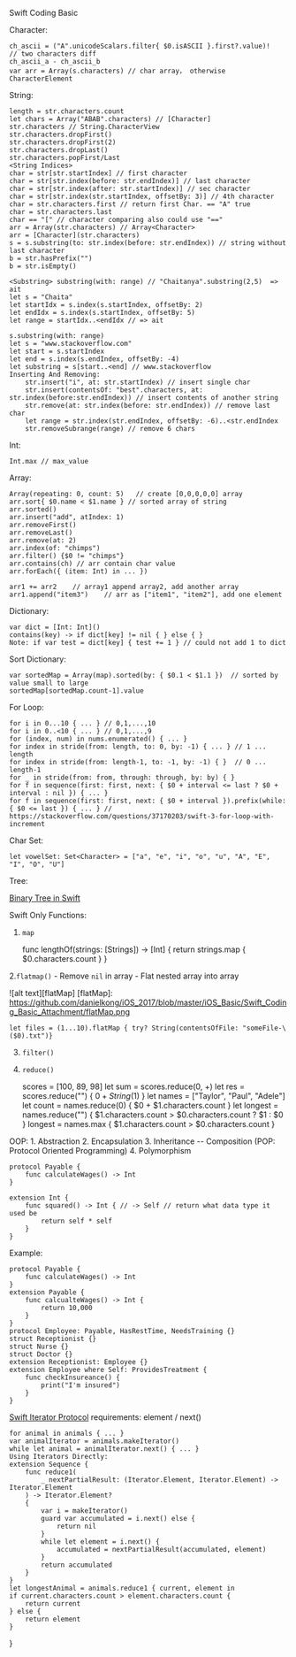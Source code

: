 Swift Coding Basic

Character: 

    ch_ascii = ("A".unicodeScalars.filter{ $0.isASCII }.first?.value)!
    // two characters diff
    ch_ascii_a - ch_ascii_b
    var arr = Array(s.characters) // char array， otherwise CharacterElement

String:

	length = str.characters.count
    let chars = Array("ABAB".characters) // [Character]
    str.characters // String.CharacterView
    str.characters.dropFirst()
    str.characters.dropFirst(2)
    str.characters.dropLast()
    str.characters.popFirst/Last
	<String Indices>
	char = str[str.startIndex] // first character
	char = str[str.index(before: str.endIndex)] // last character
	char = str[str.index(after: str.startIndex)] // sec character
	char = str[str.index(str.startIndex, offsetBy: 3)] // 4th character
    char = str.characters.first // return first Char. == "A" true
    char = str.characters.last
    char == "[" // character comparing also could use "=="
    arr = Array(str.characters) // Array<Character>
    arr = [Character](str.characters)
    s = s.substring(to: str.index(before: str.endIndex)) // string without last character
    b = str.hasPrefix("")
    b = str.isEmpty()

    <Substring> substring(with: range) // "Chaitanya".substring(2,5)  => ait
    let s = "Chaita"
    let startIdx = s.index(s.startIndex, offsetBy: 2)
    let endIdx = s.index(s.startIndex, offsetBy: 5)
    let range = startIdx..<endIdx // => ait

    s.substring(with: range)
    let s = "www.stackoverflow.com"
    let start = s.startIndex
    let end = s.index(s.endIndex, offsetBy: -4)
    let substring = s[start..<end] // www.stackoverflow
    Inserting And Removing:
        str.insert("i", at: str.startIndex) // insert single char
        str.insert(contentsOf: "best".characters, at: str.index(before:str.endIndex)) // insert contents of another string
        str.remove(at: str.index(before: str.endIndex)) // remove last char
        let range = str.index(str.endIndex, offsetBy: -6)..<str.endIndex
        str.removeSubrange(range) // remove 6 chars

Int:

    Int.max // max_value

Array:

    Array(repeating: 0, count: 5)   // create [0,0,0,0,0] array
    arr.sort{ $0.name < $1.name } // sorted array of string
    arr.sorted()
    arr.insert("add", atIndex: 1)
    arr.removeFirst()
    arr.removeLast()
    arr.remove(at: 2)
    arr.index(of: "chimps")
    arr.filter() {$0 != "chimps"}
    arr.contains(ch) // arr contain char value
    arr.forEach({ (item: Int) in ... })

    arr1 += arr2    // array1 append array2, add another array
    arr1.append("item3")    // arr as ["item1", "item2"], add one element

Dictionary:

    var dict = [Int: Int]()
    contains(key) -> if dict[key] != nil { } else { }
    Note: if var test = dict[key] { test += 1 } // could not add 1 to dict

Sort Dictionary:

    var sortedMap = Array(map).sorted(by: { $0.1 < $1.1 })  // sorted by value small to large
    sortedMap[sortedMap.count-1].value


For Loop:

    for i in 0...10 { ... } // 0,1,...,10
    for i in 0..<10 { ... } // 0,1,...,9
    for (index, num) in nums.enumerated() { ... }
    for index in stride(from: length, to: 0, by: -1) { ... } // 1 ... length
    for index in stride(from: length-1, to: -1, by: -1) { }  // 0 ... length-1
    for _ in stride(from: from, through: through, by: by) { }
    for f in sequence(first: first, next: { $0 + interval <= last ? $0 + interval : nil }) { ... }
    for f in sequence(first: first, next: { $0 + interval }).prefix(while: { $0 <= last }) { ... } //  https://stackoverflow.com/questions/37170203/swift-3-for-loop-with-increment

Char Set:

    let vowelSet: Set<Character> = ["a", "e", "i", "o", "u", "A", "E", "I", "O", "U"]

Tree:

[Binary Tree in Swift](http://lincode.github.io/LeetCode-Binary-Tree)

Swift Only Functions:
1. `map`

    func lengthOf(strings: [Strings]) -> [Int] {
        return strings.map { $0.characters.count }
    }

2.`flatmap()`
    - Remove `nil` in array
    - Flat nested array into array

![alt text][flatMap]
[flatMap]: https://github.com/danielkong/iOS_2017/blob/master/iOS_Basic/Swift_Coding_Basic_Attachment/flatMap.png

    let files = (1...10).flatMap { try? String(contentsOfFile: "someFile-\($0).txt")}

3. `filter()`
4. `reduce()`

    scores = [100, 89, 98]
    let sum = scores.reduce(0, +)
    let res = scores.reduce("") { $0 + String($1) }
    let names = ["Taylor", "Paul", "Adele"]
    let count = names.reduce(0) { $0 + $1.characters.count }
    let longest = names.reduce("") { $1.characters.count > $0.characters.count ? $1 : $0 }
    longest = names.max { $1.characters.count > $0.characters.count }

OOP:
    1. Abstraction
    2. Encapsulation
    3. Inheritance -- Composition (POP: Protocol Oriented Programming)
    4. Polymorphism

    protocol Payable {
        func calculateWages() -> Int
    }

    extension Int {
        func squared() -> Int { // -> Self // return what data type it used be
            return self * self
        }
    }

Example:

    protocol Payable {
        func calculateWages() -> Int
    }
    extension Payable {
        func calcualteWages() -> Int {
            return 10,000
        }
    }
    protocol Employee: Payable, HasRestTime, NeedsTraining {}
    struct Receptionist {}
    struct Nurse {}
    struct Doctor {}
    extension Receptionist: Employee {}
    extension Employee where Self: ProvidesTreatment {
        func checkInsureance() {
            print("I'm insured")
        }
    }

[Swift Iterator Protocol](https://developer.apple.com/reference/swift/iteratorprotocol)
    requirements: element / next()

    for animal in animals { ... }
    var animalIterator = animals.makeIterator()
    while let animal = animalIterator.next() { ... }
    Using Iterators Directly:
    extension Sequence {
        func reduce1(
            _ nextPartialResult: (Iterator.Element, Iterator.Element) -> Iterator.Element
        ) -> Iterator.Element?
        {
            var i = makeIterator()
            guard var accumulated = i.next() else {
                return nil
            }
            while let element = i.next() {
                accumulated = nextPartialResult(accumulated, element)
            }
            return accumulated
        }
    }
    let longestAnimal = animals.reduce1 { current, element in
    if current.characters.count > element.characters.count {
        return current
    } else {
        return element
    }
}
